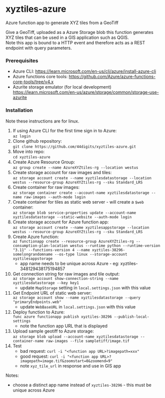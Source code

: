 # xyztiles-azure
Azure function app to generate XYZ tiles from a GeoTiff

Give a GeoTiff, uploaded as a Azure Storage blob this function generates XYZ tiles
that can be used in a GIS application such as QGIS.  
Note this app is bound to a HTTP event and therefore acts as a REST endpoint with query parameters.

### Prerequisites
- Azure CLI: https://learn.microsoft.com/en-us/cli/azure/install-azure-cli
- Azure functions core tools: https://github.com/Azure/azure-functions-core-tools/tree/v4.x
- Azurite storage emulator (for local development) https://learn.microsoft.com/en-us/azure/storage/common/storage-use-azurite

### Installation
Note these instructions are for linux.  

1. If using Azure CLI for the first time sign in to Azure:  
   `az login`
1. Clone github repository:  
   `git clone https://github.com/44digits/xyztiles-azure.git`
1. Move into repo:  
  `cd xyztiles-azure`
1. Create Azure Resource Group:  
   `az group create --name AzureXYZtiles-rg --location westus`
1. Create storage account for raw images and tiles:  
   `az storage account create --name xyztilesdatastorage --location westus --resource-group AzureXYZtiles-rg --sku Standard_LRS`
1. Create container for raw images:  
   `az storage container create --account-name xyztilesdatastorage --name raw-images --auth-mode login`
1. Create container for tiles as static web server - will create a `$web` container:  
   `az storage blob service-properties update --account-name xyztilesdatastorage --static-website --auth-mode login`
1. Create storage account for Azure function app:  
   `az storage account create --name xyztilesappstorage --location westus --resource-group AzureXYZtiles-rg --sku Standard_LRS`
1. Create Azure function:  
   `az functionapp create --resource-group AzureXYZtiles-rg --consumption-plan-location westus --runtime python --runtime-version "3.11" --functions-version 4 --name xyztiles-38296-somelongrandomname --os-type linux --storage-account xyztilesappstorage`
    - app name needs to be unique across Azure - eg: xyztiles-348129438175194857
1. Get connection string for raw images and tile output:  
   `az storage account show-connection-string --name xyztilesdatastorage --key key1`
    - update `MapStorage` setting in `local.settings.json` with this value
1. Get Endpoint URL of static web server:  
   `az storage account show --name xyztilesdatastorage --query "primaryEndpoints.web"`
    - update `WebBaseURL` in `local.settings.json` with this value
1. Deploy function to Azure:  
   `func azure functionapp publish xyztiles-38296 --publish-local-settings`
    - note the function app URL that  is displayed
1. Upload sample geotiff to Azure storage:  
   `az storage blob upload --account-name xyztilesdatastorage --container-name raw-images --file sampletiff/image.tif`
1. Test 
    - bad request: `curl -i "<function app URL>?imagepath=xxx"`
    - good request: `curl -i "<function app URL>?imagepath=image.tif&zoomstart=0&zoomend=9"`
    - note `xyz_tile_url` in response and use in GIS app

Notes:
 - choose a distinct app name instead of `xyztiles-38296` - this must be unique across Azure
